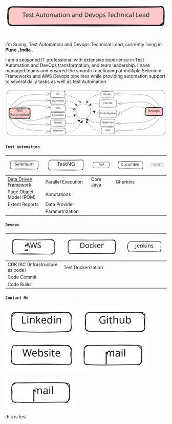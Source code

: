 ![TestAutomationAndDevopsTechnicalLead](./public/TestAutomationLead.svg)
<h1></h1>
<p>     I'm Sunny, Test Automation and Devops Technical Lead, currently living in <b>Pune , India </b>.</p>
<p>I am a seasoned IT professional with extensive experience in Test Automation and DevOps transformation, and team leadership. I have managed teams and ensured the smooth functioning of multiple Selenium Frameworks and AWS Devops pipelines while providing automation support to several daily tasks as well as test Automation.</b></p>


![Banner](./public/Banner.svg)


#### `Test Automation`
| ![Selenium](./public/Selenium.svg) | ![TestNG](./public/TestNG.svg) | ![Java](./public/Java.svg) | ![Cucumber](./public/Cucumber.svg) | ![Playwright](./public/Playwright.svg) |
| -- | -- | -- | -- | -- |
| [Data Driven Framework](https://github.com/sunnyRavindra/DataDrivenFramework) | Parallel Execution | Core Java | Gherkins |
| Page Object Model (POM) | Annotations | 
| Extent Reports | Data Provider |  
|  | Parametrization |

#### `Devops`
| ![AWS](./public/AWS.svg) | ![Docker](./public/Docker.svg) | ![Jenkins](./public/Jenkins.svg) | 
| -- | -- | -- |
| CDK IAC (Infrastructure as code) | Test Dockerization |
| Code Commit | 
| Code Build |  

#### `Contact Me`
[![LinkedIn](./public/Linkedin.svg)](https://www.linkedin.com/in/sunnybharne) [![Github](./public/Github.svg)](https://github.com/sunnyRavindra/sunnyRavindra) [![Website](./public/Website.svg)](https://www.botcat.org)[![Email](./public/Email.svg)](sunny.bharne.devops@gmail.com) 

[![Email](./public/Email.svg)](mailto:sunny.bharne.devops@gmail.com?subject=[GitHub]%20Source%20Han%20Sans)

this is test
